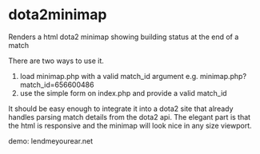 dota2minimap
============

Renders a html dota2 minimap showing building status at the end of a match

There are two ways to use it.

1. load minimap.php with a valid match_id argument e.g. minimap.php?match_id=656600486
2. use the simple form on index.php and provide a valid match_id

It should be easy enough to integrate it into a dota2 site that already handles parsing match details from the dota2 api. The elegant part is that the html is responsive and the minimap will look nice in any size viewport.

demo: lendmeyourear.net
